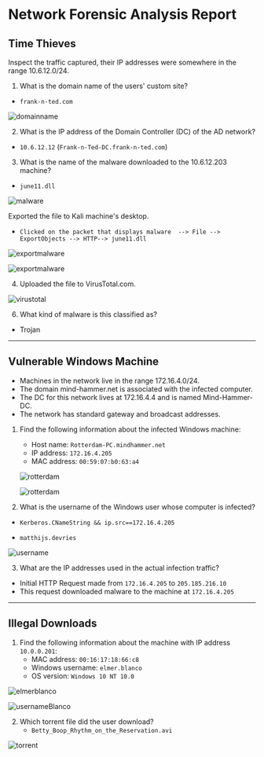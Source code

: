 # Network Forensic Analysis Report

## Time Thieves
Inspect the traffic captured,  their IP addresses were somewhere in the range 10.6.12.0/24.

1. What is the domain name of the users' custom site?
  - `frank-n-ted.com`
  
  ![domainname](https://github.com/Reeti4cyber/Final-Project/blob/main/Images/TimethievesDNS.png)
  
  
2. What is the IP address of the Domain Controller (DC) of the AD network?
  - `10.6.12.12` (`Frank-n-Ted-DC.frank-n-ted.com`)
3. What is the name of the malware downloaded to the 10.6.12.203 machine?
  - `june11.dll`

![malware](https://github.com/Reeti4cyber/Final-Project/blob/main/Images/TimeThievesGET.png)

Exported the file to  Kali machine's desktop.

- ` Clicked on the packet that displays malware  --> File --> ExportObjects --> HTTP--> june11.dll `

 ![exportmalware](https://github.com/Reeti4cyber/Final-Project/blob/main/Images/JuneDLL2.png)
 
  ![exportmalware](https://github.com/Reeti4cyber/Final-Project/blob/main/Images/JuneDLL1.png)
 
 

4. Uploaded the file to VirusTotal.com.

 ![virustotal](https://github.com/Reeti4cyber/Final-Project/blob/main/Images/VirusTotal.png)

6. What kind of malware is this classified as?

  - Trojan

---

## Vulnerable Windows Machine

- Machines in the network live in the range 172.16.4.0/24.
- The domain mind-hammer.net is associated with the infected computer.
- The DC for this network lives at 172.16.4.4 and is named Mind-Hammer-DC.
- The network has standard gateway and broadcast addresses.

1. Find the following information about the infected Windows machine:
    - Host name: `Rotterdam-PC.mindhammer.net`
    - IP address: `172.16.4.205`
    - MAC address: `00:59:07:b0:63:a4`
     
     ![rotterdam](https://github.com/Reeti4cyber/Final-Project/blob/main/Images/VWM1.png)
     
     ![rotterdam](https://github.com/Reeti4cyber/Final-Project/blob/main/Images/VWM2.png)
     

2. What is the username of the Windows user whose computer is infected?

  - ``Kerberos.CNameString && ip.src==172.16.4.205``
  
  - `matthijs.devries`

 ![username](https://github.com/Reeti4cyber/Final-Project/blob/main/Images/UsernameVWM.png)

3. What are the IP addresses used in the actual infection traffic?
  - Initial HTTP Request made from `172.16.4.205` to `205.185.216.10`
  - This request downloaded malware to the machine at `172.16.4.205`


---
## Illegal Downloads

1. Find the following information about the machine with IP address `10.0.0.201`:
    - MAC address: `00:16:17:18:66:c8`
    - Windows username: `elmer.blanco`
    - OS version: `Windows 10 NT 10.0`

![elmerblanco](https://github.com/Reeti4cyber/Final-Project/blob/main/Images/elmerblanco.jpg)
 
 ![usernameBlanco](https://github.com/Reeti4cyber/Final-Project/blob/main/Images/UsernameBlanco.png)


2. Which torrent file did the user download?
    - `Betty_Boop_Rhythm_on_the_Reservation.avi`

![torrent](https://github.com/Reeti4cyber/Final-Project/blob/main/Images/TorrentBlanco.png)


